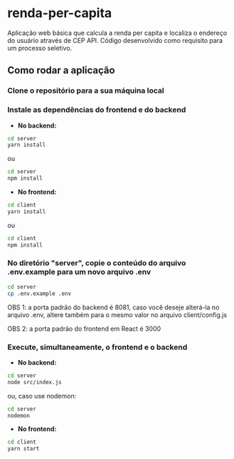 # renda-per-capita

Aplicação web básica que calcula a renda per capita e localiza o endereço do usuário através de CEP API. Código desenvolvido como requisito para um processo seletivo.

## Como rodar a aplicação

### Clone o repositório para a sua máquina local

### Instale as dependências do frontend e do backend

- **No backend:**

```bash
cd server
yarn install
```

ou

```bash
cd server
npm install
```

- **No frontend:**

```bash
cd client
yarn install
```

ou

```bash
cd client
npm install
```

### No diretório "server", copie o conteúdo do arquivo .env.example para um novo arquivo .env

```bash
cd server
cp .env.example .env
```

OBS 1: a porta padrão do backend é 8081, caso você deseje alterá-la no arquivo .env, altere também para o mesmo valor no arquivo client/config.js

OBS 2: a porta padrão do frontend em React é 3000

### Execute, simultaneamente, o frontend e o backend

- **No backend:**

```bash
cd server
node src/index.js
```

ou, caso use nodemon:

```bash
cd server
nodemon
```

- **No frontend:**

```bash
cd client
yarn start
```
